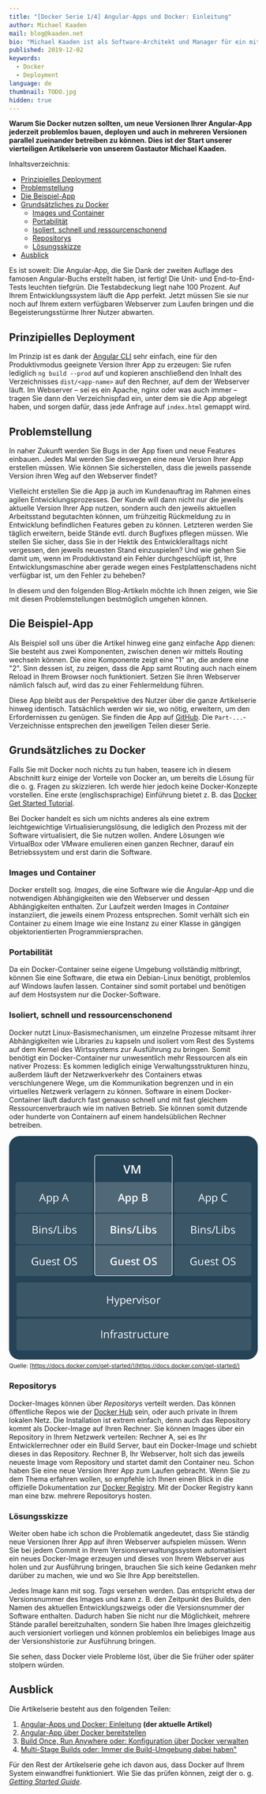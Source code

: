 ```yaml
---
title: "[Docker Serie 1/4] Angular-Apps und Docker: Einleitung"
author: Michael Kaaden
mail: blog@kaaden.net
bio: "Michael Kaaden ist als Software-Architekt und Manager für ein mittelständisches Unternehmen in Nürnberg tätig. Dort ist er für die technische Seite einer Cloud-Produktline verantwortlich. In dieser Eigenschaft kümmert er sich trotz seiner grundsätzlichen Affinität zu Angular nicht nur um Frontends, sondern neben der Gesamtarchitektur unter anderem auch um APIs, Backends, Datenbanken sowie Software-Entwicklungs- und Build-Prozesse. Wenn er in seiner Freizeit nicht gerade mit seiner Familie unterwegs ist, Full-Stack Developer spielt oder seine Nase in neue Technologien steckt, versucht er, seinen Laufstil zu verbessern und endlich den für ihn perfekten Fotoapparat zu finden."
published: 2019-12-02
keywords:
  - Docker
  - Deployment
language: de
thumbnail: TODO.jpg
hidden: true 
---
```


**Warum Sie Docker nutzen sollten, um neue Versionen Ihrer Angular-App jederzeit problemlos bauen, deployen und auch in mehreren Versionen parallel zueinander betreiben zu können.
Dies ist der Start unserer vierteiligen Artikelserie von unserem Gastautor Michael Kaaden.**

Inhaltsverzeichnis:

- [Prinzipielles Deployment](/blog/2019-12-docker0-intro#prinzipielles-deployment)
- [Problemstellung](/blog/2019-12-docker0-intro#problemstellung)
- [Die Beispiel-App](/blog/2019-12-docker0-intro#die-beispiel-app)
- [Grundsätzliches zu Docker](/blog/2019-12-docker0-intro#grundsaetzliches-zu-docker)
  - [Images und Container](/blog/2019-12-docker0-intro#images-und-container)
  - [Portabilität](/blog/2019-12-docker0-intro#portabilitaet)
  - [Isoliert, schnell und ressourcenschonend](/blog/2019-12-docker0-intro#isoliert-schnell-und-ressourcenschonend)
  - [Repositorys](/blog/2019-12-docker0-intro#repositorys)
  - [Lösungsskizze](/blog/2019-12-docker0-intro#loesungsskizze)
- [Ausblick](/blog/2019-12-docker0-intro#ausblick)

Es ist soweit: Die Angular-App, die Sie Dank der zweiten Auflage des famosen Angular-Buchs erstellt haben, ist fertig!
Die Unit- und End-to-End-Tests leuchten tiefgrün.
Die Testabdeckung liegt nahe 100 Prozent. Auf Ihrem Entwicklungssystem läuft die App perfekt.
Jetzt müssen Sie sie nur noch auf Ihrem extern verfügbaren Webserver zum Laufen bringen und die Begeisterungsstürme Ihrer Nutzer abwarten.

## Prinzipielles Deployment

Im Prinzip ist es dank der [Angular CLI](https://cli.angular.io/) sehr einfach, eine für den Produktivmodus geeignete Version Ihrer App zu erzeugen: Sie rufen lediglich `ng build --prod` auf und kopieren anschließend den Inhalt des Verzeichnisses `dist/<app-name>` auf den Rechner, auf dem der Webserver läuft.
Im Webserver – sei es ein Apache, nginx oder was auch immer – tragen Sie dann den Verzeichnispfad ein, unter dem sie die App abgelegt haben, und sorgen dafür, dass jede Anfrage auf `index.html` gemappt wird.

## Problemstellung

In naher Zukunft werden Sie Bugs in der App fixen und neue Features einbauen.
Jedes Mal werden Sie deswegen eine neue Version Ihrer App erstellen müssen.
Wie können Sie sicherstellen, dass die jeweils passende Version ihren Weg auf den Webserver findet?

Vielleicht erstellen Sie die App ja auch im Kundenauftrag im Rahmen eines agilen Entwicklungsprozesses.
Der Kunde will dann nicht nur die jeweils aktuelle Version Ihrer App nutzen, sondern auch den jeweils aktuellen Arbeitsstand begutachten können, um frühzeitig Rückmeldung zu in Entwicklung befindlichen Features geben zu können.
Letzteren werden Sie täglich erweitern, beide Stände evtl. durch Bugfixes pflegen müssen.
Wie stellen Sie sicher, dass Sie in der Hektik des Entwickleralltags nicht vergessen, den jeweils neuesten Stand einzuspielen?
Und wie gehen Sie damit um, wenn im Produktivstand ein Fehler durchgeschlüpft ist, Ihre Entwicklungsmaschine aber gerade wegen eines Festplattenschadens nicht verfügbar ist, um den Fehler zu beheben?

In diesem und den folgenden Blog-Artikeln möchte ich Ihnen zeigen, wie Sie mit diesen Problemstellungen bestmöglich umgehen können.

## Die Beispiel-App

Als Beispiel soll uns über die Artikel hinweg eine ganz einfache App dienen: Sie besteht aus zwei Komponenten, zwischen denen wir mittels Routing wechseln können. Die eine Komponente zeigt eine "1" an, die andere eine "2". Sinn dessen ist, zu zeigen, dass die App samt Routing auch nach einem Reload in Ihrem Browser noch funktioniert. Setzen Sie ihren Webserver nämlich falsch auf, wird das zu einer Fehlermeldung führen.

Diese App bleibt aus der Perspektive des Nutzer über die ganze Artikelserie hinweg identisch. Tatsächlich werden wir sie, wo nötig, erweitern, um den Erfordernissen zu genügen. Sie finden die App auf [GitHub](https://github.com/MichaelKaaden/dockerized-app). Die `Part-...`-Verzeichnisse entsprechen den jeweiligen Teilen dieser Serie.

## Grundsätzliches zu Docker <a name="grundsaetzliches-zu-docker"></a>

Falls Sie mit Docker noch nichts zu tun haben, teasere ich in diesem Abschnitt kurz einige der Vorteile von Docker an, um bereits die Lösung für die o. g. Fragen zu skizzieren.
Ich werde hier jedoch keine Docker-Konzepte vorstellen.
Eine erste (englischsprachige) Einführung bietet z. B. das [Docker Get Started Tutorial](https://docs.docker.com/get-started/).

Bei Docker handelt es sich um nichts anderes als eine extrem leichtgewichtige Virtualisierungslösung, die lediglich den Prozess mit der Software virtualisiert, die Sie nutzen wollen.
Andere Lösungen wie VirtualBox oder VMware emulieren einen ganzen Rechner, darauf ein Betriebssystem und erst darin die Software.

### Images und Container

Docker erstellt sog. _Images_, die eine Software wie die Angular-App und die notwendigen Abhängigkeiten wie den Webserver und dessen Abhängigkeiten enthalten.
Zur Laufzeit werden Images in _Container_ instanziiert, die jeweils einem Prozess entsprechen.
Somit verhält sich ein Container zu einem Image wie eine Instanz zu einer Klasse in gängigen objektorientierten Programmiersprachen.

### Portabilität <a name="portabilitaet"></a>

Da ein Docker-Container seine eigene Umgebung vollständig mitbringt, können Sie eine Software, die etwa ein Debian-Linux benötigt, problemlos auf Windows laufen lassen. Container sind somit portabel und benötigen auf dem Hostsystem nur die Docker-Software.

### Isoliert, schnell und ressourcenschonend

Docker nutzt Linux-Basismechanismen, um einzelne Prozesse mitsamt ihrer Abhängigkeiten wie Libraries zu kapseln und isoliert vom Rest des Systems auf dem Kernel des Wirtssystems zur Ausführung zu bringen.
Somit benötigt ein Docker-Container nur unwesentlich mehr Ressourcen als ein nativer Prozess: Es kommen lediglich einige Verwaltungsstrukturen hinzu, außerdem läuft der Netzwerkverkehr des Containers etwas verschlungenere Wege, um die Kommunikation begrenzen und in ein virtuelles Netzwerk verlagern zu können.
Software in einem Docker-Container läuft dadurch fast genauso schnell und mit fast gleichem Ressourcenverbrauch wie im nativen Betrieb.
Sie können somit dutzende oder hunderte von Containern auf einem handelsüblichen Rechner betreiben.

![Docker-Virtualisierung](docker-vm.png)<small>Quelle:
[https://docs.docker.com/get-started/](https://docs.docker.com/get-started/)</small>

### Repositorys

Docker-Images können über _Repositorys_ verteilt werden.
Das können öffentliche Repos wie der [Docker Hub](https://hub.docker.com/) sein, oder auch private in Ihrem lokalen Netz.
Die Installation ist extrem einfach, denn auch das Repository kommt als Docker-Image auf Ihren Rechner.
Sie können Images über ein Repository in Ihrem Netzwerk verteilen: Rechner A, sei es Ihr Entwicklerrechner oder ein Build Server, baut ein Docker-Image und schiebt dieses in das Repository.
Rechner B, Ihr Webserver, holt sich das jeweils neueste Image vom Repository und startet damit den Container neu.
Schon haben Sie eine neue Version Ihrer App zum Laufen gebracht.
Wenn Sie zu dem Thema erfahren wollen, so empfehle ich Ihnen einen Blick in die offizielle Dokumentation zur [Docker Registry](https://docs.docker.com/registry/).
Mit der Docker Registry kann man eine bzw. mehrere Repositorys hosten.

### Lösungsskizze <a name="loesungsskizze"></a>

Weiter oben habe ich schon die Problematik angedeutet, dass Sie ständig neue Versionen Ihrer App auf ihren Webserver aufspielen müssen.
Wenn Sie bei jedem Commit in Ihrem Versionsverwaltungssystem automatisiert ein neues Docker-Image erzeugen und dieses von Ihrem Webserver aus holen und zur Ausführung bringen, brauchen Sie sich keine Gedanken mehr darüber zu machen, wie und wo Sie Ihre App bereitstellen.

Jedes Image kann mit sog. _Tags_ versehen werden.
Das entspricht etwa der Versionsnummer des Images und kann z. B. den Zeitpunkt des Builds, den Namen des aktuellen Entwicklungszweigs oder die Versionsnummer der Software enthalten.
Dadurch haben Sie nicht nur die Möglichkeit, mehrere Stände parallel bereitzuhalten, sondern Sie haben Ihre Images gleichzeitig auch versioniert vorliegen und können problemlos ein beliebiges Image aus der Versionshistorie zur Ausführung bringen.

Sie sehen, dass Docker viele Probleme löst, über die Sie früher oder später stolpern würden.

## Ausblick

Die Artikelserie besteht aus den folgenden Teilen:

1. [Angular-Apps und Docker: Einleitung](https://angular-buch.com/blog/2019-12-docker0-intro) **(der aktuelle Artikel)**
2. [Angular-App über Docker bereitstellen](https://angular-buch.com/blog/2019-12-docker1-simple-case)
3. [Build Once, Run Anywhere oder: Konfiguration über Docker verwalten](https://angular-buch.com/blog/2019-12-docker2-build-once-run-anywhere)
4. [Multi-Stage Builds oder: Immer die Build-Umgebung dabei haben"](https://angular-buch.com/blog/2019-12-docker3-multi-stage-build)

Für den Rest der Artikelserie gehe ich davon aus, dass Docker auf Ihrem System einwandfrei funktioniert.
Wie Sie das prüfen können, zeigt der o. g. [_Getting Started Guide_](https://docs.docker.com/get-started/#test-docker-installation).

